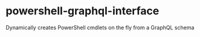 # powershell-graphql-interface
Dynamically creates PowerShell cmdlets on the fly from a GraphQL schema

